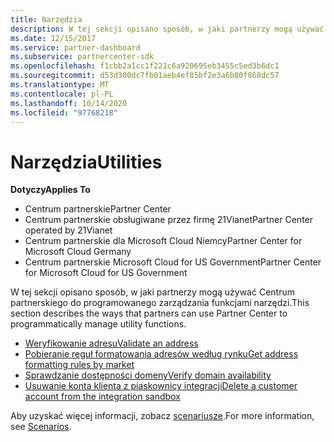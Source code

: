 ```yaml
---
title: Narzędzia
description: W tej sekcji opisano sposób, w jaki partnerzy mogą używać Centrum partnerskiego do programowanego zarządzania funkcjami narzędzi.
ms.date: 12/15/2017
ms.service: partner-dashboard
ms.subservice: partnercenter-sdk
ms.openlocfilehash: f1cbb2a1cc1f221c6a920695eb3455c5ed3b6dc1
ms.sourcegitcommit: d53d300dc7fb01aeb4ef85bf2e3a6b80f868dc57
ms.translationtype: MT
ms.contentlocale: pl-PL
ms.lasthandoff: 10/14/2020
ms.locfileid: "97768218"
---
```

# <a name="utilities"></a><span data-ttu-id="cdbd2-103">Narzędzia</span><span class="sxs-lookup"><span data-stu-id="cdbd2-103">Utilities</span></span>

<span data-ttu-id="cdbd2-104">**Dotyczy**</span><span class="sxs-lookup"><span data-stu-id="cdbd2-104">**Applies To**</span></span>

- <span data-ttu-id="cdbd2-105">Centrum partnerskie</span><span class="sxs-lookup"><span data-stu-id="cdbd2-105">Partner Center</span></span>
- <span data-ttu-id="cdbd2-106">Centrum partnerskie obsługiwane przez firmę 21Vianet</span><span class="sxs-lookup"><span data-stu-id="cdbd2-106">Partner Center operated by 21Vianet</span></span>
- <span data-ttu-id="cdbd2-107">Centrum partnerskie dla Microsoft Cloud Niemcy</span><span class="sxs-lookup"><span data-stu-id="cdbd2-107">Partner Center for Microsoft Cloud Germany</span></span>
- <span data-ttu-id="cdbd2-108">Centrum partnerskie Microsoft Cloud for US Government</span><span class="sxs-lookup"><span data-stu-id="cdbd2-108">Partner Center for Microsoft Cloud for US Government</span></span>

<span data-ttu-id="cdbd2-109">W tej sekcji opisano sposób, w jaki partnerzy mogą używać Centrum partnerskiego do programowanego zarządzania funkcjami narzędzi.</span><span class="sxs-lookup"><span data-stu-id="cdbd2-109">This section describes the ways that partners can use Partner Center to programmatically manage utility functions.</span></span>

- [<span data-ttu-id="cdbd2-110">Weryfikowanie adresu</span><span class="sxs-lookup"><span data-stu-id="cdbd2-110">Validate an address</span></span>](validate-an-address.md)
- [<span data-ttu-id="cdbd2-111">Pobieranie reguł formatowania adresów według rynku</span><span class="sxs-lookup"><span data-stu-id="cdbd2-111">Get address formatting rules by market</span></span>](get-market-specific-validation-data.md)
- [<span data-ttu-id="cdbd2-112">Sprawdzanie dostępności domeny</span><span class="sxs-lookup"><span data-stu-id="cdbd2-112">Verify domain availability</span></span>](verify-domain-availability.md)
- [<span data-ttu-id="cdbd2-113">Usuwanie konta klienta z piaskownicy integracji</span><span class="sxs-lookup"><span data-stu-id="cdbd2-113">Delete a customer account from the integration sandbox</span></span>](delete-a-customer-account-from-the-integration-sandbox.md)

<span data-ttu-id="cdbd2-114">Aby uzyskać więcej informacji, zobacz [scenariusze](scenarios.md).</span><span class="sxs-lookup"><span data-stu-id="cdbd2-114">For more information, see [Scenarios](scenarios.md).</span></span>